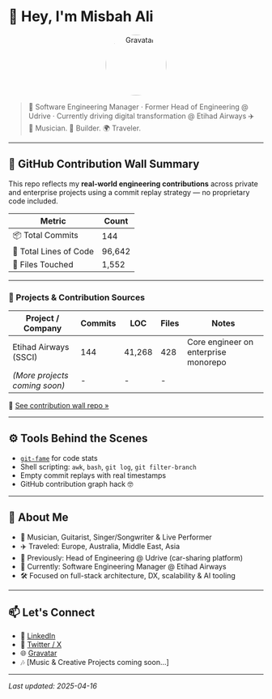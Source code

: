 # 👋 Hey, I'm Misbah Ali

<p align="center">
  <a href="https://gravatar.com/muhammadmisbahali" target="_blank">
    <img src="https://www.gravatar.com/avatar/0f367f1be7c660ebdf7dfc56c9bb5f46?s=200" alt="Gravatar" width="120" style="border-radius: 50%;" />
  </a>
</p>

> 🎯 Software Engineering Manager · Former Head of Engineering @ Udrive · Currently driving digital transformation @ Etihad Airways ✈️  
> 🎵 Musician. 🚀 Builder. 🌍 Traveler.  

---

## 🧱 GitHub Contribution Wall Summary

This repo reflects my **real-world engineering contributions** across private and enterprise projects using a commit replay strategy — no proprietary code included.

| Metric                  | Count     |
|-------------------------|-----------|
| 📦 Total Commits        | 144       |
| 📜 Total Lines of Code  | 96,642    |
| 📁 Files Touched        | 1,552     |

---

### 🏢 Projects & Contribution Sources

| Project / Company         | Commits | LOC     | Files | Notes                        |
|---------------------------|---------|---------|-------|------------------------------|
| Etihad Airways (SSCI)     | 144     | 41,268  | 428   | Core engineer on enterprise monorepo |
| *(More projects coming soon)* | -     | -       | -     |                              |

🔗 [See contribution wall repo »](https://github.com/mmisbahali/github-contrib-wall)

---

## ⚙️ Tools Behind the Scenes

- [`git-fame`](https://github.com/casperdcl/git-fame) for code stats
- Shell scripting: `awk`, `bash`, `git log`, `git filter-branch`
- Empty commit replays with real timestamps
- GitHub contribution graph hack 🤓

---

## 🎸 About Me

- 🎹 Musician, Guitarist, Singer/Songwriter & Live Performer
- ✈️ Traveled: Europe, Australia, Middle East, Asia
- 💼 Previously: Head of Engineering @ Udrive (car-sharing platform)
- 🧠 Currently: Software Engineering Manager @ Etihad Airways
- 🛠️ Focused on full-stack architecture, DX, scalability & AI tooling

---

## 📫 Let's Connect

- 💼 [LinkedIn](https://www.linkedin.com/in/misbahali)
- 💬 [Twitter / X](https://twitter.com/mmisbahali)
- 🌐 [Gravatar](https://gravatar.com/muhammadmisbahali)
- 🎶 [Music & Creative Projects coming soon...]

---
*Last updated: 2025-04-16*
